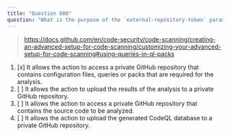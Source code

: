 ```yaml
---
title: "Question 080"
question: "What is the purpose of the `external-repository-token` parameter in `github/codeql-action/init` GitHub Action?"
---
```



> https://docs.github.com/en/code-security/code-scanning/creating-an-advanced-setup-for-code-scanning/customizing-your-advanced-setup-for-code-scanning#using-queries-in-ql-packs
1. [x] It allows the action to access a private GitHub repository that contains configuration files, queries or packs that are required for the analysis.
1. [ ] It allows the action to upload the results of the analysis to a private GitHub repository.
1. [ ] It allows the action to access a private GitHub repository that contains the source code to be analyzed.
1. [ ] It allows the action to upload the generated CodeQL database to a private GitHub repository.
